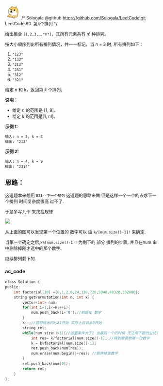 ![](https://github.com/Sologala/SomeThings/blob/master/face.jpg?raw=true)
/*
    Sologala   @github    https://github.com/Sologala/LeetCode.git
    LeetCode   60. 第k个排列
*/

给出集合 `[1,2,3,…,*n*]`，其所有元素共有 *n*! 种排列。

按大小顺序列出所有排列情况，并一一标记，当 *n* = 3 时, 所有排列如下：

1. `"123"`
2. `"132"`
3. `"213"`
4. `"231"`
5. `"312"`
6. `"321"`

给定 *n* 和 *k*，返回第 *k* 个排列。

**说明：**

- 给定 *n* 的范围是 [1, 9]。
- 给定 *k* 的范围是[1,  *n*!]。

**示例 1:**

```
输入: n = 3, k = 3
输出: "213"
```

**示例 2:**

```
输入: n = 4, k = 9
输出: "2314"
```

## **思路：**

 这道题本来想用 `031--下一个排列` 这道题的思路来做 但是这样一个一个的去求下一个排列 时间复杂度很高 过不了.

于是多写几个  来找找规律

![](https://ws2.sinaimg.cn/large/006tKfTcly1g0olk76l5vj30fn08caa5.jpg)

从上面的图可以发现第一个位置的 数字可以 由 `k/[num.size()-1]!` 来确定.

当第一个确定之后,`k%[num.size()-1]!` 为剩下的 部分 排列的步骤, 并且在num 串中删除掉刚才选中的那个数字.

继续排列剩下的.

### **ac_code**

```c
class Solution {
public:
    int factorial[10] ={0,1,2,6,24,120,720,5040,40320,362880};
    string getPermutation(int n, int k) {
        vector<int> num;
        for(int i=1;i<=n;++i){
            num.push_back(i+'0');//初始化 数字
        }
        k--;//题目给出的k从1开始 实际上应该从0开始
        string ret;
        while(num.size()>1){//这里条件大于1 当最后一个的时候 无法用下面的公式计算
            int res= k/factorial[num.size()-1]; //得到需要取哪一位数字
            k = k%factorial[num.size()-1];
            ret.push_back(num[res]);
            num.erase(num.begin()+res); //删除掉该数字
        }
        ret.push_back(num[0]);
        return ret;
    }
};
```